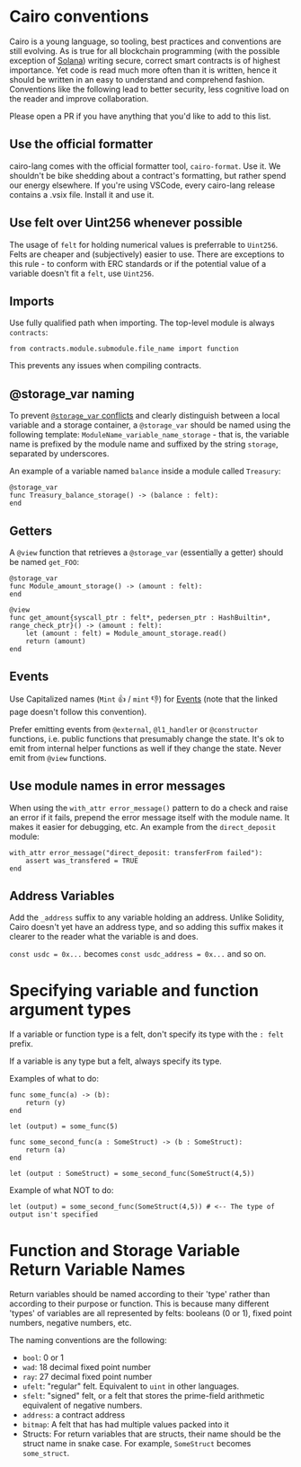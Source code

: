 # Cairo conventions

Cairo is a young language, so tooling, best practices and conventions are still evolving. As is true for all blockchain programming (with the possible exception of [Solana](https://twitter.com/KyleSamani/status/1418661490274439169)) writing secure, correct smart contracts is of highest importance. Yet code is read much more often than it is written, hence it should be written in an easy to understand and comprehend fashion. Conventions like the following lead to better security, less cognitive load on the reader and improve collaboration.

Please open a PR if you have anything that you'd like to add to this list.

## Use the official formatter

cairo-lang comes with the official formatter tool, `cairo-format`. Use it. We shouldn't be bike shedding about a contract's formatting, but rather spend our energy elsewhere. If you're using VSCode, every cairo-lang release contains a .vsix file. Install it and use it.

## Use felt over Uint256 whenever possible

The usage of `felt` for holding numerical values is preferrable to `Uint256`. Felts are cheaper and (subjectively) easier to use. There are exceptions to this rule - to conform with ERC standards or if the potential value of a variable doesn't fit a `felt`, use `Uint256`.

## Imports

Use fully qualified path when importing. The top-level module is always `contracts`:

```cairo
from contracts.module.submodule.file_name import function
```

This prevents any issues when compiling contracts.

## @storage_var naming

To prevent [`@storage_var` conflicts](https://github.com/crytic/amarna/issues/10) and clearly distinguish between a local variable and a storage container, a `@storage_var` should be named using the following template: `ModuleName_variable_name_storage` - that is, the variable name is prefixed by the module name and suffixed by the string `storage`, separated by underscores.

An example of a variable named `balance` inside a module called `Treasury`:

```cairo
@storage_var
func Treasury_balance_storage() -> (balance : felt):
end
```

## Getters

A `@view` function that retrieves a `@storage_var` (essentially a getter) should be named `get_FOO`:

```cairo
@storage_var
func Module_amount_storage() -> (amount : felt):
end

@view
func get_amount{syscall_ptr : felt*, pedersen_ptr : HashBuiltin*, range_check_ptr}() -> (amount : felt):
    let (amount : felt) = Module_amount_storage.read()
    return (amount)
end
```

## Events

Use Capitalized names (`Mint` 👍 / `mint` 👎) for [Events](https://www.cairo-lang.org/docs/hello_starknet/events.html) (note that the linked page doesn't follow this convention).

Prefer emitting events from `@external`, `@l1_handler` or `@constructor` functions, i.e. public functions that presumably change the state. It's ok to emit from internal helper functions as well if they change the state. Never emit from `@view` functions.

## Use module names in error messages

When using the `with_attr error_message()` pattern to do a check and raise an error if it fails, prepend the error message itself with the module name. It makes it easier for debugging, etc. An example from the `direct_deposit` module:

```cairo
with_attr error_message("direct_deposit: transferFrom failed"):
    assert was_transfered = TRUE
end
```

## Address Variables
Add the `_address` suffix to any variable holding an address. Unlike Solidity, Cairo doesn't yet have an address type, and so adding this suffix makes it clearer to the reader what the variable is and does.

`const usdc = 0x...` becomes `const usdc_address = 0x...` and so on.


# Specifying variable and function argument types
If a variable or function type is a felt, don't specify its type with the `: felt` prefix. 

If a variable is any type but a felt, always specify its type. 

Examples of what to do:

```
func some_func(a) -> (b):
    return (y)
end
```

```
let (output) = some_func(5)
```

```
func some_second_func(a : SomeStruct) -> (b : SomeStruct):
    return (a)
end
```

```
let (output : SomeStruct) = some_second_func(SomeStruct(4,5))
```

Example of what NOT to do:

```
let (output) = some_second_func(SomeStruct(4,5)) # <-- The type of output isn't specified
```

# Function and Storage Variable Return Variable Names

Return variables should be named according to their 'type' rather than according to their purpose or function. This is because many different 'types' of variables are all represented by felts: booleans (0 or 1), fixed point numbers, negative numbers, etc. 

The naming conventions are the following:
- `bool`: 0 or 1
- `wad`: 18 decimal fixed point number
- `ray`: 27 decimal fixed point number
- `ufelt`: "regular" felt. Equivalent to `uint` in other languages.
- `sfelt`: "signed" felt, or a felt that stores the prime-field arithmetic equivalent of negative numbers. 
- `address`: a contract address
- `bitmap`: A felt that has had multiple values packed into it
- Structs: For return variables that are structs, their name should be the struct name in snake case. For example, `SomeStruct` becomes `some_struct`. 



